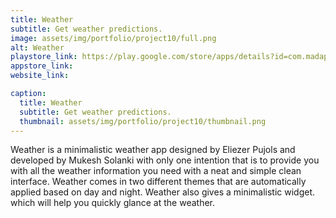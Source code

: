 ```yaml
---
title: Weather
subtitle: Get weather predictions.
image: assets/img/portfolio/project10/full.png
alt: Weather
playstore_link: https://play.google.com/store/apps/details?id=com.madapps.weather
appstore_link: 
website_link: 

caption:
  title: Weather
  subtitle: Get weather predictions.
  thumbnail: assets/img/portfolio/project10/thumbnail.png
---
```

Weather is a minimalistic weather app designed by Eliezer Pujols and developed by Mukesh Solanki with only one intention that is to provide you with all the weather information you need with a neat and simple clean interface. Weather comes in two different themes that are automatically applied based on day and night. Weather also gives a minimalistic widget. which will help you quickly glance at the weather. 